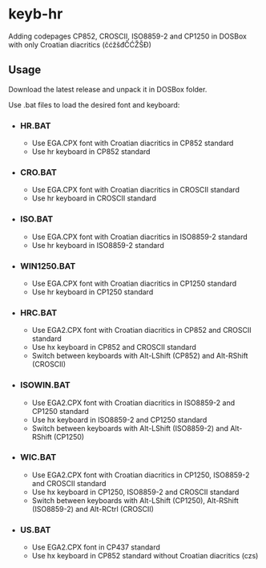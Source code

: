 # keyb-hr
Adding codepages CP852, CROSCII, ISO8859-2 and CP1250 in DOSBox with only Croatian diacritics (čćžšđČĆŽŠĐ)

## Usage
Download the latest release and unpack it in DOSBox folder.

Use .bat files to load the desired font and keyboard:

- ### HR.BAT
     - Use EGA.CPX font with Croatian diacritics in CP852 standard
     - Use hr keyboard in CP852 standard
- ### CRO.BAT
     - Use EGA.CPX font with Croatian diacritics in CROSCII standard
     - Use hr keyboard in CROSCII standard
- ### ISO.BAT
     - Use EGA.CPX font with Croatian diacritics in ISO8859-2 standard
     - Use hr keyboard in ISO8859-2 standard
- ### WIN1250.BAT
     - Use EGA.CPX font with Croatian diacritics in CP1250 standard
     - Use hr keyboard in CP1250 standard
- ### HRC.BAT
     - Use EGA2.CPX font with Croatian diacritics in CP852 and CROSCII standard
     - Use hx keyboard in CP852 and CROSCII standard
     - Switch between keyboards with Alt-LShift (CP852) and Alt-RShift (CROSCII)
- ### ISOWIN.BAT
     - Use EGA2.CPX font with Croatian diacritics in ISO8859-2 and CP1250 standard
     - Use hx keyboard in ISO8859-2 and CP1250 standard
     - Switch between keyboards with Alt-LShift (ISO8859-2) and Alt-RShift (CP1250)
- ### WIC.BAT
     - Use EGA2.CPX font with Croatian diacritics in CP1250, ISO8859-2 and CROSCII standard
     - Use hx keyboard in CP1250, ISO8859-2 and CROSCII standard
     - Switch between keyboards with Alt-LShift (CP1250), Alt-RShift (ISO8859-2) and Alt-RCtrl (CROSCII)
- ### US.BAT
     - Use EGA2.CPX font in CP437 standard
     - Use hx keyboard in CP852 standard without Croatian diacritics (czs)
